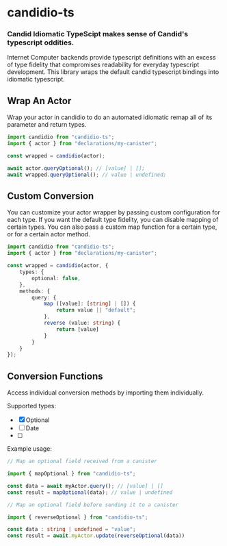 # candidio-ts

### **Candid Idio**matic **T**ype**S**cipt makes sense of Candid's typescript oddities.

Internet Computer backends provide typescript definitions with an excess of type fidelity that compromises readability for everyday typescript development. This library wraps the default candid typescript bindings into idiomatic typescript.

## Wrap An Actor

Wrap your actor in candidio to do an automated idiomatic remap all of its parameter and return types.

```typescript
import candidio from "candidio-ts";
import { actor } from "declarations/my-canister";

const wrapped = candidio(actor);

await actor.queryOptional(); // [value] | [];
await wrapped.queryOptional(); // value | undefined;
```

## Custom Conversion

You can customize your actor wrapper by passing custom configuration for each type. If you want the default type fidelity, you can disable mapping of certain types. You can also pass a custom map function for a certain type, or for a certain actor method.

```typescript
import candidio from "candidio-ts";
import { actor } from "declarations/my-canister";

const wrapped = candidio(actor, {
    types: {
        optional: false,
    },
    methods: {
        query: {
            map ([value]: [string] | []) {
                return value || "default";
            },
            reverse (value: string) {
                return [value]
            }
        }
    }
});
```

## Conversion Functions

Access individual conversion methods by importing them individually.

Supported types:

- [x] Optional
- [ ] Date
- [ ] 

Example usage:

```typescript
// Map an optional field received from a canister

import { mapOptional } from "candidio-ts";

const data = await myActor.query(); // [value] | []
const result = mapOptional(data); // value | undefined
```

```typescript
// Map an optional field before sending it to a canister

import { reverseOptional } from "candidio-ts";

const data : string | undefined = "value";
const result = await.myActor.update(reverseOptional(data))
```